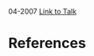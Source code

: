 

04-2007
[Link to Talk](https://www.churchofjesuschrist.org/study/general-conference/2007/04/sunday-afternoon-session?lang=eng)



# References
